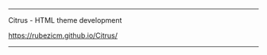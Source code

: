 **********************************************************************************************

Citrus - HTML theme development

https://rubezicm.github.io/Citrus/

**********************************************************************************************